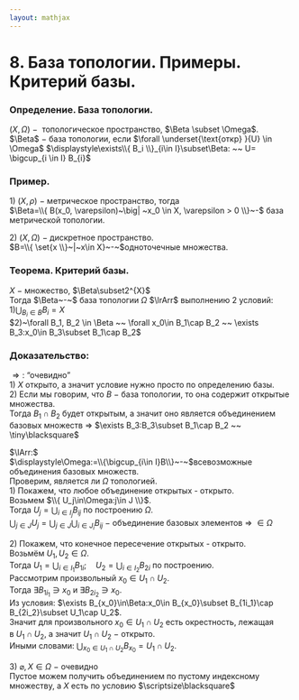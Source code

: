 ```yaml
---  
layout: mathjax  
---  
```

  
# 8. База топологии. Примеры. Критерий базы.  
  
### Определение. База топологии.  
$(X, \Omega)~-~$ топологическое пространство, $\Beta \subset \Omega$.  
$\Beta$$~-~$база топологии, если $\forall \underset{\text{откр} }{U} \in \Omega$  $\displaystyle\exists\\{ B_i \\}_{i\in I}\subset\Beta: ~~ U= \bigcup_{i \in I} B_{i}$  
  
### Пример.  
$1)$ $(X, \rho)~-$ метрическое пространство, тогда  
$\Beta=\\{ B(x_0, \varepsilon)~\big| ~x_0 \in X, \varepsilon > 0 \\}~-$ база метрической топологии.  
  
$2)$ $(X,\Omega)~-~$дискретное пространство.  
$B=\\{ \set{x \\}~|~x\in X}~-~$одноточечные множества.  
  
### Теорема. Критерий базы.  
$X~-~$множество, $\Beta\subset2^{X}$  
Тогда $\Beta~-~$ база топологии $\Omega$ $\lrArr$ выполнению 2 условий:  
$1)\displaystyle\bigcup_{B_i \in B}B_i = X$  
$2)~\forall B_1, B_2 \in \Beta ~~ \forall x_0\in B_1\cap B_2 ~~ \exists B_3:x_0\in B_3\subset B_1\cap B_2$  
  
### Доказательство:  
$\Rightarrow:$ “очевидно”  
$1)$ $X$ открыто, а значит условие нужно просто по определению базы.  
$2)$ Если мы говорим, что $B~-~$база топологии, то она содержит открытые множества.  
Тогда $B_1\cap B_2$ будет открытым, а значит оно является объединением базовых множеств $\Rightarrow$ $\exists B_3:B_3\subset B_1\cap B_2 ~~ \tiny\blacksquare$  
  
$\lArr:$  
$\displaystyle\Omega:=\\{\bigcup_{i\in I}B\\}~-~$всевозможные объединения базовых множеств.  
Проверим, является ли $\Omega$ топологией.  
$\displaystyle1)$ Покажем, что любое объединение открытых - открыто.  
Возьмем $\\{ U_j\in\Omega:j\in J \\}$.  
Тогда $U_j=\displaystyle\bigcup_{i\in I_j}B_{ij}$ по построению $\Omega$.  
$\displaystyle\bigcup_{j\in J}U_j=\bigcup_{j\in J}\bigcup_{i\in J_i}B_{ij}~-~$объединение базовых элементов $\Rightarrow~\in \Omega$  
  
$\displaystyle2)$ Покажем, что конечное пересечение открытых - открыто.  
Возьмём $U_1,U_2\in\Omega.$  
Тогда $\displaystyle U_1=\bigcup_{i\in I_1}B_{1i};\quad U_2=\bigcup_{i\in I_2}B_{2i}$ по построению.  
Рассмотрим произвольный $x_0\in U_1\cap U_2$.  
Тогда $\exists B_{1i_1}\ni x_0$ и $\exists B_{2i_2}\ni x_0$.  
Из условия: $\exists B_{x_0}\in\Beta:x_0\in B_{x_0}\subset B_{1i_1}\cap B_{2i_2}\subset U_1\cap U_2$.  
Значит для произвольного $x_0\in U_1\cap U_2$ есть окрестность, лежащая  
в $U_1\cap U_2$, а значит $U_1\cap U_2~-~$открыто.  
Иными словами:  $\displaystyle\bigcup_{x_0\in U_1\cap U_2} B_{x_0}=U_1\cap U_2$.  
  
$3)~\varnothing,X\in\Omega~-~$очевидно  
Пустое можем получить объединением по пустому индексному множеству, а $X$ есть по условию  $\scriptsize\blacksquare$  
